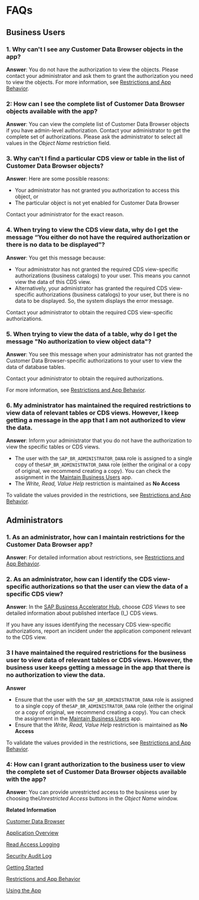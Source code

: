 <!-- loio656653021bc243c9aa807191d05c68bc -->

# FAQs



<a name="loio656653021bc243c9aa807191d05c68bc__section_hy3_xzx_ntb"/>

## Business Users



### 1. Why can't I see any Customer Data Browser objects in the app?

**Answer**: You do not have the authorization to view the objects. Please contact your administrator and ask them to grant the authorization you need to view the objects. For more information, see [Restrictions and App Behavior](restrictions-and-app-behavior-15fb03d.md).



### 2: How can I see the complete list of Customer Data Browser objects available with the app?

**Answer**: You can view the complete list of Customer Data Browser objects if you have admin-level authorization. Contact your administrator to get the complete set of authorizations. Please ask the administrator to select all values in the *Object Name* restriction field.



### 3. Why can't I find a particular CDS view or table in the list of Customer Data Browser objects?

**Answer**: Here are some possible reasons:

-   Your administrator has not granted you authorization to access this object, or
-   The particular object is not yet enabled for Customer Data Browser

Contact your administrator for the exact reason.



### 4. When trying to view the CDS view data, why do I get the message “**You either do not have the required authorization or there is no data to be displayed**”?

**Answer**: You get this message because:

-   Your administrator has not granted the required CDS view-specific authorizations \(business catalogs\) to your user. This means you cannot view the data of this CDS view.
-   Alternatively, your administrator has granted the required CDS view-specific authorizations \(business catalogs\) to your user, but there is no data to be displayed. So, the system displays the error message.

Contact your administrator to obtain the required CDS view-specific authorizations.



### 5. When trying to view the data of a table, why do I get the message "**No authorization to view object data**"?

**Answer**: You see this message when your administrator has not granted the Customer Data Browser-specific authorizations to your user to view the data of database tables.

Contact your administrator to obtain the required authorizations.

For more information, see [Restrictions and App Behavior](restrictions-and-app-behavior-15fb03d.md).



### 6. My administrator has maintained the required restrictions to view data of relevant tables or CDS views. However, I keep getting a message in the app that I am not authorized to view the data.

**Answer**: Inform your administrator that you do not have the authorization to view the specific tables or CDS views.

-   The user with the `SAP_BR_ADMINISTRATOR_DANA` role is assigned to a single copy of the`SAP_BR_ADMINISTRATOR_DANA` role \(either the original or a copy of original, we recommend creating a copy\). You can check the assignment in the [Maintain Business Users](../50-administration-and-ops/maintain-business-users-e40e710.md) app.
-   The *Write, Read, Value Help* restriction is maintained as **No Access**

To validate the values provided in the restrictions, see [Restrictions and App Behavior](restrictions-and-app-behavior-15fb03d.md).



<a name="loio656653021bc243c9aa807191d05c68bc__section_smc_ftx_stb"/>

## Administrators



### 1. As an administrator, how can I maintain restrictions for the Customer Data Browser app?

**Answer**: For detailed information about restrictions, see [Restrictions and App Behavior](restrictions-and-app-behavior-15fb03d.md).



### 2. As an administrator, how can I identify the CDS view-specific authorizations so that the user can view the data of a specific CDS view?

**Answer**: In the [SAP Business Accelerator Hub](https://api.sap.com/products/SAPS4HANACloud/cdsviews/cdsviews), choose *CDS Views* to see detailed information about published interface \(I\_\) CDS views.

If you have any issues identifying the necessary CDS view-specific authorizations, report an incident under the application component relevant to the CDS view.



### 3 I have maintained the required restrictions for the business user to view data of relevant tables or CDS views. However, the business user keeps getting a message in the app that there is no authorization to view the data.

**Answer**

-   Ensure that the user with the `SAP_BR_ADMINISTRATOR_DANA` role is assigned to a single copy of the`SAP_BR_ADMINISTRATOR_DANA` role \(either the original or a copy of original, we recommend creating a copy\). You can check the assignment in the [Maintain Business Users](../50-administration-and-ops/maintain-business-users-e40e710.md) app.
-   Ensure that the *Write, Read, Value Help* restriction is maintained as **No Access**

To validate the values provided in the restrictions, see [Restrictions and App Behavior](restrictions-and-app-behavior-15fb03d.md).



### 4: How can I grant authorization to the business user to view the complete set of Customer Data Browser objects available with the app?

**Answer**: You can provide unrestricted access to the business user by choosing the*Unrestricted Access* buttons in the *Object Name* window.

**Related Information**  


[Customer Data Browser](customer-data-browser-c570bf8.md)

[Application Overview](application-overview-2c8f2bd.md "")

[Read Access Logging](read-access-logging-1fcb706.md "")

[Security Audit Log](security-audit-log-d2167ac.md "")

[Getting Started](getting-started-dce4f9a.md "")

[Restrictions and App Behavior](restrictions-and-app-behavior-15fb03d.md "")

[Using the App](using-the-app-c222a96.md "")

